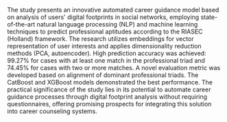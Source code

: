 The study presents an innovative automated career guidance model based on analysis of users' digital footprints in social networks, employing state-of-the-art natural language processing (NLP) and machine learning techniques to predict professional aptitudes according to the RIASEC (Holland) framework. The research utilizes embeddings for vector representation of user interests and applies dimensionality reduction methods (PCA, autoencoder). High prediction accuracy was achieved: 99.27% for cases with at least one match in the professional triad and 74.45% for cases with two or more matches. A novel evaluation metric was developed based on alignment of dominant professional triads. The CatBoost and XGBoost models demonstrated the best performance. The practical significance of the study lies in its potential to automate career guidance processes through digital footprint analysis without requiring questionnaires, offering promising prospects for integrating this solution into career counseling systems.